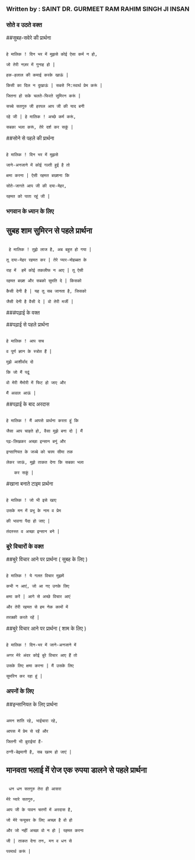 ### Written by : SAINT DR. GURMEET RAM RAHIM SINGH JI INSAN  

### सोते व उठते वक्त

##सुबह-सवेरे की प्रार्थना

```

हे मालिक ! दिन भर में मुझसे कोई ऐसा कर्म न हो,

जो तेरी नज़र में गुनाह हो |

हक-हलाल की कमाई करके खाऊं |

किसी का दिल न दुखाऊं | सबसे नि:स्वार्थ प्रेम करूं |

जितना हो सके चलते-फिरते सुमिरन करूं |

सच्चे सतगुरु जी हरपल आप जी की याद बनी

रहे जी | हे मालिक ! अच्छे कर्म करूं,

सबका भला करूं, तेरे दर्श कर सकूं |

```

##सोने से पहले की प्रार्थना

```

हे मालिक ! दिन भर में मुझसे

जाने-अनजाने में कोई गल्ती हुई है तो

क्षमा करना | ऐसी रहमत बख्शना कि

सोते-जागते आप जी की दया-मेहर,

रहमत को पाता रहूं जी |

```

### भगवान के ध्यान के लिए

## सुबह शाम सुमिरन से पहले प्रार्थना

```

 हे मालिक ! तुझे लाज है, अब बहुत हो गया |

तू दया-मेहर रहमत कर | तेरे प्यार-मोहब्बत के

राह में  हमें कोई तकलीफ न आए | तू ऐसी

रहमत बख्श और सबको सुमति दे | किसको

कैसी देनी है | यह तू सब जानता है, जिसको

जैसी देनी है वैसी दे | वो तेरी मर्जी |

```

###पढ़ाई के वक्त

##पढ़ाई से पहले प्रार्थना

```

हे मालिक ! आप सच

व पूर्ण ज्ञान के स्त्रोत हैं |

मुझे आशीर्वाद दो

कि जो मैं पढूं

वो मेरी मैमोरी में फिट हो जाए और

मैं अव्वल आऊं |

```

##पढ़ाई के बाद अरदास

```

हे मालिक ! मैं आपसे प्रार्थना करता हूं कि

जैसा आप चाहते हो, वैसा मुझे बना दो | मैं

पढ़-लिखकर अच्छा इन्सान बनूं और

इन्सानियत के जज्बे को चरम सीमा तक

लेकर जाऊं, मुझे ताकत देना कि सबका भला
                             
   कर सकूं |

```

#खाना बनाते टाइम प्रार्थना

```

हे मालिक ! जो भी इसे खाए

उसके मन में प्रभु के नाम व प्रेम

की भावना पैदा हो जाए |

तंदरुस्त व अच्छा इन्सान बने |

```

### बुरे विचारों के वक्त

##बुरे विचार आने पर प्रार्थना ( सुबह के लिए )

```

हे मालिक ! ये गलत विचार मुझमें

कभी न आएं, जो आ गए उनके लिए

क्षमा करें | आगे से अच्छे विचार आएं

और तेरी रहमत से हम नेक कामों में

तरक्की करते रहें |

```

##बुरे विचार आने पर प्रार्थना  ( शाम के लिए )

```

हे मालिक ! दिन-भर में जाने-अनजाने में

अगर मेरे अंदर कोई बुरे विचार आए हैं तो

उसके लिए क्षमा करना | मैं उसके लिए

सुमरिन कर रहा ‌‌‌‍हूं |

```

### अपनों के लिए 

##इन्सानियत के लिए प्रार्थना

```

अमन शांति रहे, भाईचारा रहे,

आपस में प्रेम से रहें और

जितनी भी बुराईयां हैं-

ठग्गी-बेइमानी है, सब खत्म हो जाएं |

```

## मानवता भलाई में रोज एक रुपया डालने से पहले प्रार्थना

```

 धन धन सतगुरु तेरा ही आसरा

मेरे प्यारे सतगुरु,

आप जी के पावन चरणों में अरदास है,

जो मेरे फयूचर के लिए अच्छा है वो हो 

और जो नहीं अच्छा वो न हो | रहमत करना

जी | ताकत देना तन, मन व धन से 

परमार्थ करूं |

```